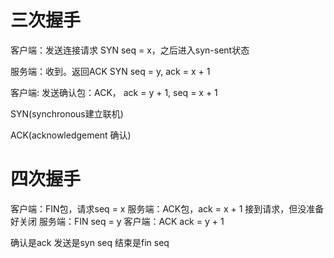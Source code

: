 # 三次握手

客户端：发送连接请求 SYN seq = x，之后进入syn-sent状态

服务端：收到。返回ACK SYN seq = y, ack = x + 1

客户端: 发送确认包：ACK， ack = y + 1, seq = x + 1

SYN(synchronous建立联机)

ACK(acknowledgement 确认)

# 四次握手

客户端：FIN包，请求seq = x
服务端：ACK包，ack = x + 1  接到请求，但没准备好关闭
服务端：FIN seq = y
客户端：ACK ack = y + 1

确认是ack
发送是syn seq
结束是fin seq